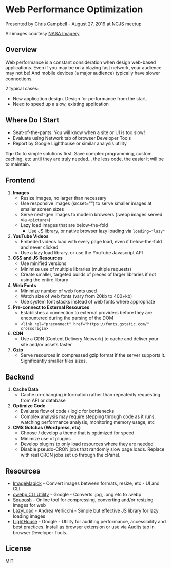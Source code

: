 # Web Performance Optimization

Presented by [Chris Campbell](https://github.com/christophertcampbell) - August 27, 2019 at [NCJS](https://github.com/NCJS/) meetup

All images courtesy [NASA Imagery](https://images.nasa.gov/).

## Overview

Web performance is a constant consideration when design web-based applications.  Even if you may be on a blazing fast network, your audience may not be!  And mobile devices (a major audience) typically have slower connections.

2 typical cases:

* New application design.  Design for performance from the start.
* Need to speed up a slow, existing application

## Where Do I Start

* Seat-of-the-pants: You will know when a site or UI is too slow!
* Evaluate using Network tab of browser Developer Tools
* Report by Google Lighthouse or similar analysis utility

**Tip:** Go to simple solutions first. Save complex programming, custom caching, etc until they are truly needed... the less code, the easier it will be to maintain.

## Frontend

1. **Images**
	* Resize images, no larger than necessary
	* Use responsive images (srcset="") to serve smaller images at smaller screen sizes
	* Serve next-gen images to modern browsers (.webp images served via `<picture>`)
	* Lazy load images that are below-the-fold
		* Use JS library, or native browser lazy loading via `loading="lazy"`
1. **YouTube Videos**
	* Embeded videos load with every page load, even if below-the-fold and never clicked
	* Use a lazy load library, or use the YouTube Javascript API
1. **CSS and JS Resources**
	* Use minified versions
	* Minimize use of multiple libraries (multiple requests)
	* Create smaller, targeted builds of pieces of larger libraries if not using the entire library
1. **Web Fonts**
	* Minimize number of web fonts used
	* Watch size of web fonts (vary from 20kb to 400+kb)
	* Use system font stacks instead of web fonts where appropriate
1. **Pre-connect to External Resources**
	* Establishes a connection to external providers before they are encountered during the parsing of the DOM
	* `<link rel="preconnect" href="https://fonts.gstatic.com/" crossorigin>`
1. **CDN**
	* Use a CDN (Content Delivery Network) to cache and deliver your site and/or assets faster
1. **Gzip**
	* Serve resources in compressed gzip format if the server supports it. Significantly smaller files sizes.

## Backend

1. **Cache Data**
	* Cache un-changing information rather than repeatedly requesting from API or database
2. **Optimize Code**
	* Evaluate flow of code / logic for bottlenecks
	* Complex analysis may require stepping through code as it runs, watching performance analysis, monitoring memory usage, etc
3. **CMS Gotchas (Wordpress, etc)**
	* Choose / develop a theme that is optimized for speed
	* Minimize use of plugins
	* Develop plugins to only load resources where they are needed
	* Disable pseudo-CRON jobs that randomly slow page loads.  Replace with real CRON jobs set up through the cPanel.

## Resources

* [ImageMagick](https://imagemagick.org/) - Convert images between formats, resize, etc - UI and CLI
* [cwebp CLI Utility](https://developers.google.com/speed/webp/docs/cwebp) - Google - Converts .jpg, .png etc to .webp
* [Squoosh](https://squoosh.app/) - Online tool for compressing, converting and/or resizing images for web
* [LazyLoad](https://github.com/verlok/lazyload) - Andrea Verlicchi - Simple but effective JS library for lazy loading images
* [LightHouse](https://developers.google.com/web/tools/lighthouse/) - Google - Utility for auditing performance, accessibility and best practices. Install as browser extension or use via Audits tab in browser Developer Tools.

## License

MIT
